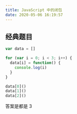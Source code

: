 ```yaml
---
title: JavaScript 中的闭包
date: 2020-05-06 16:19:57
---
```


## 经典题目

```js
var data = []

for (var i = 0; i < 3; i++) {
  data[i] = function() {
    console.log(i)
  }
}

data[0]()
data[1]()
data[2]()
```

答案是都是 3
